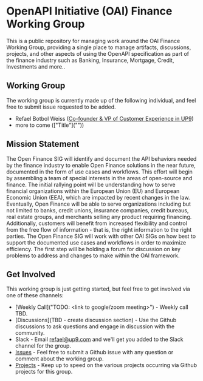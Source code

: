 # OpenAPI Initiative (OAI) Finance Working Group
This is a public repository for managing work around the OAI Finance Working Group, providing a single place to manage artifacts, discussions, projects, and other aspects of using the OpenAPI specification as part of the finance industry such as Banking, Insurance, Mortgage, Credit, Investments and more..

## Working Group
The working group is currently made up of the following individual, and feel free to submit issue requested to be added.

- Refael Botbol Weiss ([Co-founder & VP of Customer Experience in UP9](https://www.linkedin.com/in/refaelbotbol/))
- more to come (["Title"]("<linkedin profile>"))

## Mission Statement
The Open Finance SIG will identify and document the API behaviors needed by the finance industry to enable Open Finance solutions in the near future, documented in the form of use cases and workflows. This effort will begin by assembling a team of special interests in the areas of open-source and finance. The initial rallying point will be understanding how to serve financial organizations within the European Union (EU) and European Economic Union (EEA), which are impacted by recent changes in the law. Eventually, Open Finance will be able to serve organizations including but not limited to banks, credit unions, insurance companies, credit bureaus, real estate groups, and merchants selling any product requiring financing. Additionally, customers will benefit from increased flexibility and control from the free flow of information - that is, the right information to the right parties. The Open Finance SIG will work with other OAI SIGs on how best to support the documented use cases and workflows in order to maximize efficiency. The first step will be holding a forum for discussion on key problems to address and changes to make within the OAI framework.


## Get Involved
This working group is just getting started, but feel free to get involved via one of these channels:

- [Weekly Call]("TODO: <link to google/zoom meeting>") - Weekly call TBD.
- [Discussions](TBD - create discussion section) - Use the Github discussions to ask questions and engage in discussion with the community.
- Slack - Email refael@up9.com and we'll get you added to the Slack channel for the group.
- [Issues](https://github.com/OAI/sig-finance/issues) - Feel free to submit a Github issue with any question or comment about the working group.
- [Projects](https://github.com/OAI/sig-finance/projects) - Keep up to speed on the various projects occurring via Github projects for this group.
